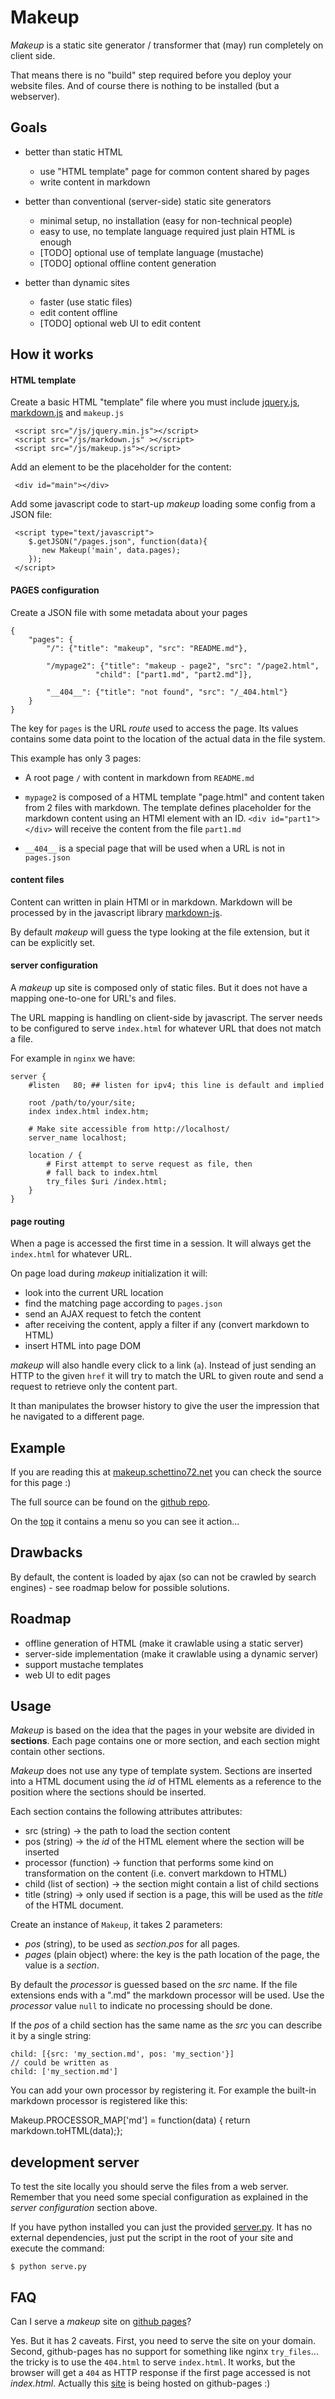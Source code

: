 Makeup
===========

_Makeup_ is a static site generator / transformer that (may) run completely on client side.

That means there is no "build" step required before you deploy your
website files. And of course there is nothing to be installed (but a webserver).

Goals
------------

* better than static HTML
    - use "HTML template" page for common content shared by pages
    - write content in markdown

* better than conventional (server-side) static site generators
    - minimal setup, no installation (easy for non-technical people)
    - easy to use, no template language required just plain HTML is enough
    - [TODO] optional use of template language (mustache)
    - [TODO] optional offline content generation

* better than dynamic sites
    - faster (use static files)
    - edit content offline
    - [TODO] optional web UI to edit content


How it works
---------------

#### HTML template

Create a basic HTML "template" file where you must include
[jquery.js](http://jquery.com/),
[markdown.js](https://github.com/evilstreak/markdown-js) and `makeup.js`

     <script src="/js/jquery.min.js"></script>
     <script src="/js/markdown.js" ></script>
     <script src="/js/makeup.js"></script>


Add an element to be the placeholder for the content:

     <div id="main"></div>

Add some javascript code to start-up _makeup_ loading some config from a JSON file:

     <script type="text/javascript">
        $.getJSON("/pages.json", function(data){
           new Makeup('main', data.pages);
        });
     </script>


#### PAGES configuration

Create a JSON file with some metadata about your pages

    {
        "pages": {
            "/": {"title": "makeup", "src": "README.md"},

            "/mypage2": {"title": "makeup - page2", "src": "/page2.html",
                       "child": ["part1.md", "part2.md"]},

            "__404__": {"title": "not found", "src": "/_404.html"}
        }
    }


The key for `pages` is the URL _route_ used to access the page.
Its values contains some data point to the location of the actual
data in the file system.

This example has only 3 pages:

 * A root page `/` with content in markdown from `README.md`

 * `mypage2` is composed of a HTML template "page.html" and content taken
   from 2 files with markdown. The template defines placeholder for the markdown
   content using an HTMl element with an ID. `<div id="part1"></div>` will
   receive the content from the file `part1.md`

 * `__404__` is a special page that will be used when a URL is not in `pages.json`


#### content files

Content can written in plain HTMl or in markdown. Markdown will be processed
by in the javascript library [markdown-js](https://github.com/evilstreak/markdown-js).

By default _makeup_ will guess the type looking at the file extension,
but it can be explicitly set.


#### server configuration

A _makeup_ up site is composed only of static files.
But it does not have a mapping one-to-one for URL's and files.

The URL mapping is handling on client-side by javascript.
The server needs to be configured to serve `index.html` for whatever
URL that does not match a file.

For example in `nginx` we have:

    server {
    	#listen   80; ## listen for ipv4; this line is default and implied

    	root /path/to/your/site;
    	index index.html index.htm;

    	# Make site accessible from http://localhost/
    	server_name localhost;

    	location / {
    		# First attempt to serve request as file, then
    		# fall back to index.html
    		try_files $uri /index.html;
    	}
    }


#### page routing

When a page is accessed the first time in a session.
It will always get the `index.html` for whatever URL.

On page load during _makeup_ initialization it will:

 * look into the current URL location
 * find the matching page according to `pages.json`
 * send an AJAX request to fetch the content
 * after receiving the content, apply a filter if any (convert markdown to HTML)
 * insert HTML into page DOM

_makeup_ will also handle every click to a link (`a`).
Instead of just sending an HTTP to the given `href` it will
try to match the URL to given route and send a request to retrieve
only the content part.

It than manipulates the browser history to give the user the impression
that he navigated to a different page.


Example
-----------

If you are reading this at [makeup.schettino72.net](http://makeup.schettino72.net)
you can check the source for this page :)

The full source can be found on the [github repo](https://github.com/schettino72/makeup/tree/gh-pages).

On the [top](#menu) it contains a menu so you can see it action...


Drawbacks
------------

By default, the content is loaded by ajax (so can not be crawled by search engines) - see roadmap below for possible solutions.


Roadmap
----------

* offline generation of HTML (make it crawlable using a static server)
* server-side implementation (make it crawlable using a dynamic server)
* support mustache templates
* web UI to edit pages


Usage
-------

_Makeup_ is based on the idea that the pages in your website are divided in
**sections**. Each page contains one or more section, and each section
might contain other sections.

_Makeup_ does not use any type of template system. Sections are inserted
into a HTML document using the _id_ of HTML elements as a reference to
the position where the sections should be inserted.

Each section contains the following attributes attributes:

* src (string) -> the path to load the section content
* pos (string) -> the _id_ of the HTML element where the section will be inserted
* processor (function) -> function that performs some kind on transformation
                          on the content (i.e. convert markdown to HTML)
* child (list of section) -> the section might contain a list of child sections
* title (string) -> only used if section is a page, this will be used as the
                    _title_ of the HTML document.


Create an instance of `Makeup`, it takes 2 parameters:

   * _pos_ (string), to be used as _section.pos_ for all pages.
   * _pages_ (plain object) where: the key is the path location of the page,
     the value is a _section_.


By default the _processor_ is guessed based on the _src_ name.
If the file extensions ends with a ".md" the markdown processor will be used.
Use the _processor_ value `null` to indicate no processing should be done.

If the _pos_ of a child section has the same name as the _src_ you can
describe it by a single string:

    child: [{src: 'my_section.md', pos: 'my_section'}]
    // could be written as
    child: ['my_section.md']


You can add your own processor by registering it. For example the built-in
markdown processor is registered like this:

   Makeup.PROCESSOR_MAP['md'] = function(data) { return markdown.toHTML(data);};



development server
--------------------

To test the site locally you should serve the files from
a web server. Remember that you need some special configuration
as explained in the _server configuration_ section above.

If you have python installed you can just the provided
[server.py](https://github.com/schettino72/makeup/blob/master/serve.py).
It has no external dependencies, just put the script in the root of your site
and execute the command:

    $ python serve.py



FAQ
-------

Can I serve a _makeup_ site on [github pages](http://pages.github.com/)?

Yes. But it has 2 caveats. First, you need to serve the site on your domain.
Second, github-pages has no support for something like nginx `try_files`...
the tricky is to use the `404.html` to serve `index.html`.
It works, but the browser will get a `404` as HTTP response
if the first page accessed is not _index.html_.
Actually this [site](http://makeup.schettino72.net) is being hosted on github-pages :)
